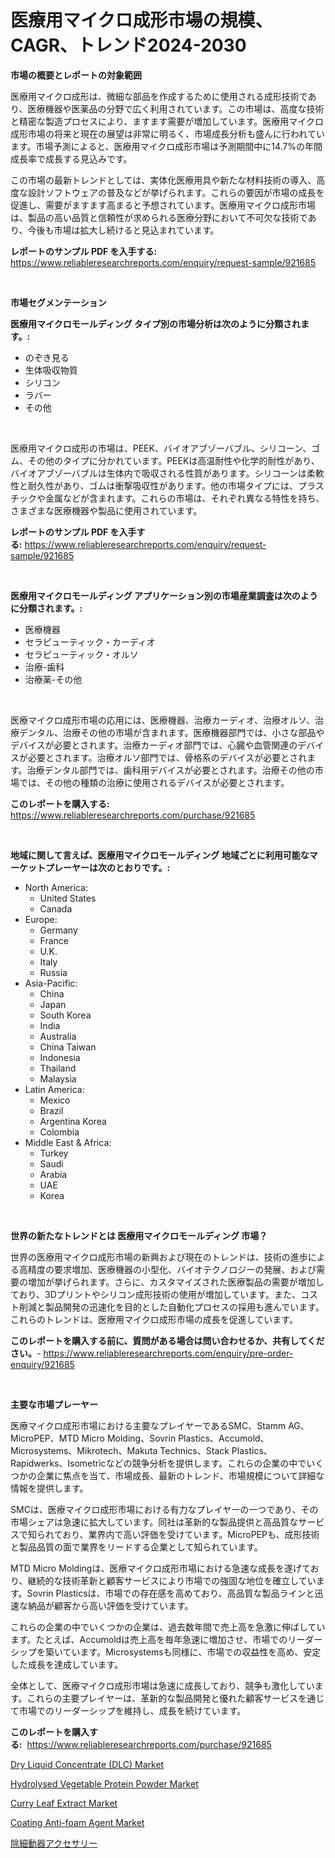 <p><h1>医療用マイクロ成形市場の規模、CAGR、トレンド2024-2030</h1></p><p><strong>市場の概要とレポートの対象範囲</strong></p>
<p><p>医療用マイクロ成形は、微細な部品を作成するために使用される成形技術であり、医療機器や医薬品の分野で広く利用されています。この市場は、高度な技術と精密な製造プロセスにより、ますます需要が増加しています。医療用マイクロ成形市場の将来と現在の展望は非常に明るく、市場成長分析も盛んに行われています。市場予測によると、医療用マイクロ成形市場は予測期間中に14.7%の年間成長率で成長する見込みです。</p><p>この市場の最新トレンドとしては、実体化医療用具や新たな材料技術の導入、高度な設計ソフトウェアの普及などが挙げられます。これらの要因が市場の成長を促進し、需要がますます高まると予想されています。医療用マイクロ成形市場は、製品の高い品質と信頼性が求められる医療分野において不可欠な技術であり、今後も市場は拡大し続けると見込まれています。</p></p>
<p><strong>レポートのサンプル PDF を入手する:</strong> <a href="https://www.reliableresearchreports.com/enquiry/request-sample/921685">https://www.reliableresearchreports.com/enquiry/request-sample/921685</a></p>
<p>&nbsp;</p>
<p><strong>市場セグメンテーション</strong></p>
<p><strong>医療用マイクロモールディング タイプ別の市場分析は次のように分類されます。:</strong></p>
<p><ul><li>のぞき見る</li><li>生体吸収物質</li><li>シリコン</li><li>ラバー</li><li>その他</li></ul></p>
<p>&nbsp;</p>
<p><p>医療用マイクロ成形の市場は、PEEK、バイオアブゾーバブル、シリコーン、ゴム、その他のタイプに分かれています。PEEKは高温耐性や化学的耐性があり、バイオアブゾーバブルは生体内で吸収される性質があります。シリコーンは柔軟性と耐久性があり、ゴムは衝撃吸収性があります。他の市場タイプには、プラスチックや金属などが含まれます。これらの市場は、それぞれ異なる特性を持ち、さまざまな医療機器や製品に使用されています。</p></p>
<p><strong>レポートのサンプル PDF を入手する:</strong>&nbsp;<a href="https://www.reliableresearchreports.com/enquiry/request-sample/921685">https://www.reliableresearchreports.com/enquiry/request-sample/921685</a></p>
<p>&nbsp;</p>
<p><strong> 医療用マイクロモールディング アプリケーション別の市場産業調査は次のように分類されます。:</strong></p>
<p><ul><li>医療機器</li><li>セラピューティック・カーディオ</li><li>セラピューティック・オルソ</li><li>治療-歯科</li><li>治療薬-その他</li></ul></p>
<p>&nbsp;</p>
<p><p>医療マイクロ成形市場の応用には、医療機器、治療カーディオ、治療オルソ、治療デンタル、治療その他の市場が含まれます。医療機器部門では、小さな部品やデバイスが必要とされます。治療カーディオ部門では、心臓や血管関連のデバイスが必要とされます。治療オルソ部門では、骨格系のデバイスが必要とされます。治療デンタル部門では、歯科用デバイスが必要とされます。治療その他の市場では、その他の種類の治療に使用されるデバイスが必要とされます。</p></p>
<p><strong>このレポートを購入する:</strong>&nbsp; <a href="https://www.reliableresearchreports.com/purchase/921685">https://www.reliableresearchreports.com/purchase/921685</a></p>
<p>&nbsp;</p>
<p><strong>地域に関して言えば、医療用マイクロモールディング 地域ごとに利用可能なマーケットプレーヤーは次のとおりです。:</strong></p>
<p><ul>
    <li>
        North America:
        <ul>
            <li>United States</li>
            <li>Canada</li>
        </ul>
    </li>
    <li>
        Europe:
        <ul>
            <li>Germany</li>
            <li>France</li>
            <li>U.K.</li>
            <li>Italy</li>
            <li>Russia</li>
        </ul>
    </li>
    <li>
        Asia-Pacific:
        <ul>
            <li>China</li>
            <li>Japan</li>
            <li>South Korea</li>
            <li>India</li>
            <li>Australia</li>
            <li>China Taiwan</li>
            <li>Indonesia</li>
            <li>Thailand</li>
            <li>Malaysia</li>
        </ul>
    </li>
    <li>
        Latin America:
        <ul>
            <li>Mexico</li>
            <li>Brazil</li>
            <li>Argentina Korea</li>
            <li>Colombia</li>
        </ul>
    </li>
    <li>
        Middle East & Africa:
        <ul>
            <li>Turkey</li>
            <li>Saudi</li>
            <li>Arabia</li>
            <li>UAE</li>
            <li>Korea</li>
        </ul>
    </li>
    </ul></p>
<p>&nbsp;</p>
<p><strong>世界の新たなトレンドとは 医療用マイクロモールディング 市場？</strong></p>
<p><p>世界の医療用マイクロ成形市場の新興および現在のトレンドは、技術の進歩による高精度の要求増加、医療機器の小型化、バイオテクノロジーの発展、および需要の増加が挙げられます。さらに、カスタマイズされた医療製品の需要が増加しており、3Dプリントやシリコン成形技術の使用が増加しています。また、コスト削減と製品開発の迅速化を目的とした自動化プロセスの採用も進んでいます。これらのトレンドは、医療用マイクロ成形市場の成長を促進しています。</p></p>
<p><strong>このレポートを購入する前に、質問がある場合は問い合わせるか、共有してください。</strong>- <a href="https://www.reliableresearchreports.com/enquiry/pre-order-enquiry/921685">https://www.reliableresearchreports.com/enquiry/pre-order-enquiry/921685</a></p>
<p>&nbsp;</p>
<p><strong>主要な市場プレーヤー</strong></p>
<p><p>医療マイクロ成形市場における主要なプレイヤーであるSMC、Stamm AG、MicroPEP、MTD Micro Molding、Sovrin Plastics、Accumold、Microsystems、Mikrotech、Makuta Technics、Stack Plastics、Rapidwerks、Isometricなどの競争分析を提供します。これらの企業の中でいくつかの企業に焦点を当て、市場成長、最新のトレンド、市場規模について詳細な情報を提供します。</p><p>SMCは、医療マイクロ成形市場における有力なプレイヤーの一つであり、その市場シェアは急速に拡大しています。同社は革新的な製品提供と高品質なサービスで知られており、業界内で高い評価を受けています。MicroPEPも、成形技術と製品品質の面で業界をリードする企業として知られています。</p><p>MTD Micro Moldingは、医療マイクロ成形市場における急速な成長を遂げており、継続的な技術革新と顧客サービスにより市場での強固な地位を確立しています。Sovrin Plasticsは、市場での存在感を高めており、高品質な製品ラインと迅速な納品が顧客から高い評価を受けています。</p><p>これらの企業の中でいくつかの企業は、過去数年間で売上高を急激に伸ばしています。たとえば、Accumoldは売上高を毎年急速に増加させ、市場でのリーダーシップを築いています。Microsystemsも同様に、市場での収益性を高め、安定した成長を達成しています。</p><p>全体として、医療マイクロ成形市場は急速に成長しており、競争も激化しています。これらの主要プレイヤーは、革新的な製品開発と優れた顧客サービスを通じて市場でのリーダーシップを維持し、成長を続けています。</p></p>
<p><strong>このレポートを購入する:</strong>&nbsp;&nbsp;<a href="https://www.reliableresearchreports.com/purchase/921685">https://www.reliableresearchreports.com/purchase/921685</a></p>
<p><p><a href="https://github.com/Airanohannonzb68e5pb53oc1/Market-Research-Report-List-1/blob/main/dry-liquid-concentrate-dlc-market.md">Dry Liquid Concentrate (DLC) Market</a></p><p><a href="https://issuu.com/reportprime-2/docs/hydrolysed-vegetable-protein-powder-market-size-20">Hydrolysed Vegetable Protein Powder Market</a></p><p><a href="https://issuu.com/reportprime-2/docs/curry-leaf-extract-market-size-2030.pptx">Curry Leaf Extract Market</a></p><p><a href="https://github.com/fiixsa/Market-Research-Report-List-1/blob/main/coating-anti-foam-agent-market.md">Coating Anti-foam Agent Market</a></p><p><a href="https://github.com/mohamedbakry57/Market-Research-Report-List-2/blob/main/3525692182277.md">除細動器アクセサリー</a></p></p>